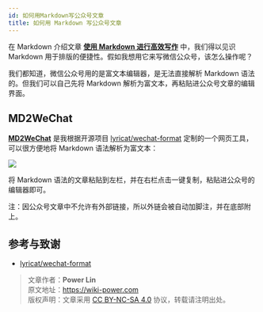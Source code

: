 ```yaml
---
id: 如何用Markdown写公众号文章
title: 如何用 Markdown 写公众号文章
---
```



在 Markdown 介绍文章 [**使用 Markdown 进行高效写作**](https://wiki-power.com/%E4%BD%BF%E7%94%A8Markdown%E8%BF%9B%E8%A1%8C%E9%AB%98%E6%95%88%E5%86%99%E4%BD%9C) 中，我们得以见识 Markdown 用于排版的便捷性。假如我想用它来写微信公众号，该怎么操作呢？

我们都知道，微信公众号用的是富文本编辑器，是无法直接解析 Markdown 语法的。但我们可以自己先将 Markdown 解析为富文本，再粘贴进公众号文章的编辑界面。

## MD2WeChat

[**MD2WeChat**](https://md2wechat.wiki-power.com/) 是我根据开源项目 [lyricat/wechat-format](https://github.com/lyricat/wechat-format) 定制的一个网页工具，可以很方便地将 Markdown 语法解析为富文本：

[![](https://cos.wiki-power.com/img/20210216125752.png)](https://md2wechat.wiki-power.com/)

将 Markdown 语法的文章粘贴到左栏，并在右栏点击一键复制，粘贴进公众号的编辑器即可。

注：因公众号文章中不允许有外部链接，所以外链会被自动加脚注，并在底部附上。


## 参考与致谢 

- [lyricat/wechat-format](https://github.com/lyricat/wechat-format)

> 文章作者：**Power Lin**  
> 原文地址：<https://wiki-power.com>  
> 版权声明：文章采用 [CC BY-NC-SA 4.0](https://creativecommons.org/licenses/by/4.0/deed.zh) 协议，转载请注明出处。
